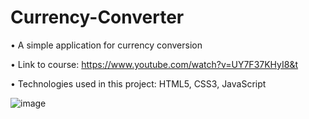 # Currency-Converter

• A simple application for currency conversion

• Link to course: https://www.youtube.com/watch?v=UY7F37KHyI8&t

• Technologies used in this project: HTML5, CSS3, JavaScript

![image](https://user-images.githubusercontent.com/109671287/188314190-ceceb0ec-383b-415f-b903-8913b9160b21.png)

